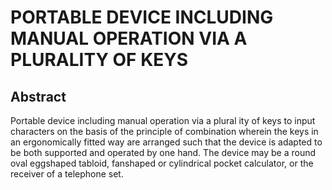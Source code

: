 # PORTABLE DEVICE INCLUDING MANUAL OPERATION VIA A PLURALITY OF KEYS

## Abstract
Portable device including manual operation via a plural ity of keys to input characters on the basis of the principle of combination wherein the keys in an ergonomically fitted way are arranged such that the device is adapted to be both supported and operated by one hand. The device may be a round oval eggshaped tabloid, fanshaped or cylindrical pocket calculator, or the receiver of a telephone set.